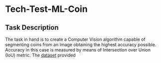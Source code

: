 # Tech-Test-ML-Coin

## Task Description

The task in hand is to create a Computer Vision algorithm capable of segmenting coins from an Image obtaining the highest accuracy possible. Accuracy in this case is measured by means of Intersection over Union (IoU) metric. The [dataset](https://drive.google.com/file/d/1cF-u9N7miok5-KUiriTdvA62edxIs1I_) provided
